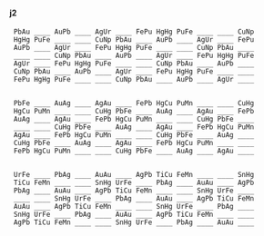 #### j2

     PbAu ____ AuPb ____ AgUr ____ FePu HgHg PuFe ____ ____ CuNp
     HgHg PuFe ____ ____ CuNp PbAu ____ AuPb ____ AgUr ____ FePu
     AuPb ____ AgUr ____ FePu HgHg PuFe ____ ____ CuNp PbAu ____
     ____ ____ CuNp PbAu ____ AuPb ____ AgUr ____ FePu HgHg PuFe
     AgUr ____ FePu HgHg PuFe ____ ____ CuNp PbAu ____ AuPb ____
     CuNp PbAu ____ AuPb ____ AgUr ____ FePu HgHg PuFe ____ ____
     FePu HgHg PuFe ____ ____ CuNp PbAu ____ AuPb ____ AgUr ____


     PbFe ____ AuAg ____ AgAu ____ FePb HgCu PuMn ____ ____ CuHg
     HgCu PuMn ____ ____ CuHg PbFe ____ AuAg ____ AgAu ____ FePb
     AuAg ____ AgAu ____ FePb HgCu PuMn ____ ____ CuHg PbFe ____
     ____ ____ CuHg PbFe ____ AuAg ____ AgAu ____ FePb HgCu PuMn
     AgAu ____ FePb HgCu PuMn ____ ____ CuHg PbFe ____ AuAg ____
     CuHg PbFe ____ AuAg ____ AgAu ____ FePb HgCu PuMn ____ ____
     FePb HgCu PuMn ____ ____ CuHg PbFe ____ AuAg ____ AgAu ____


     UrFe ____ PbAg ____ AuAu ____ AgPb TiCu FeMn ____ ____ SnHg
     TiCu FeMn ____ ____ SnHg UrFe ____ PbAg ____ AuAu ____ AgPb
     PbAg ____ AuAu ____ AgPb TiCu FeMn ____ ____ SnHg UrFe ____
     ____ ____ SnHg UrFe ____ PbAg ____ AuAu ____ AgPb TiCu FeMn
     AuAu ____ AgPb TiCu FeMn ____ ____ SnHg UrFe ____ PbAg ____
     SnHg UrFe ____ PbAg ____ AuAu ____ AgPb TiCu FeMn ____ ____
     AgPb TiCu FeMn ____ ____ SnHg UrFe ____ PbAg ____ AuAu ____

